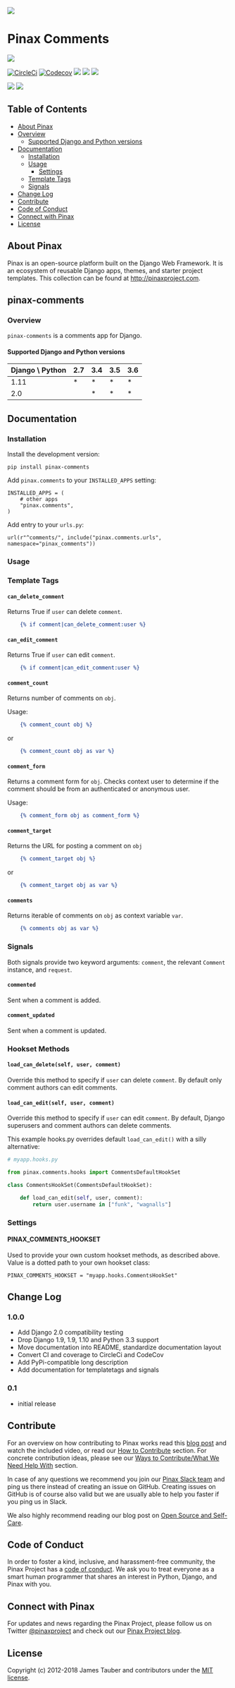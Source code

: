 ![](http://pinaxproject.com/pinax-design/patches/pinax-comments.svg)

# Pinax Comments

[![](https://img.shields.io/pypi/v/pinax-comments.svg)](https://pypi.python.org/pypi/pinax-comments/)

[![CircleCi](https://img.shields.io/circleci/project/github/pinax/pinax-comments.svg)](https://circleci.com/gh/pinax/pinax-comments)
[![Codecov](https://img.shields.io/codecov/c/github/pinax/pinax-comments.svg)](https://codecov.io/gh/pinax/pinax-comments)
[![](https://img.shields.io/github/contributors/pinax/pinax-comments.svg)](https://github.com/pinax/pinax-comments/graphs/contributors)
[![](https://img.shields.io/github/issues-pr/pinax/pinax-comments.svg)](https://github.com/pinax/pinax-comments/pulls)
[![](https://img.shields.io/github/issues-pr-closed/pinax/pinax-comments.svg)](https://github.com/pinax/pinax-comments/pulls?q=is%3Apr+is%3Aclosed)

[![](http://slack.pinaxproject.com/badge.svg)](http://slack.pinaxproject.com/)
[![](https://img.shields.io/badge/license-MIT-blue.svg)](https://opensource.org/licenses/MIT)

## Table of Contents

* [About Pinax](#about-pinax)
* [Overview](#overview)
  * [Supported Django and Python versions](#supported-django-and-python-versions)
* [Documentation](#documentation)
  * [Installation](#installation)
  * [Usage](#usage)
    * [Settings](#settings)
  * [Template Tags](#templatetags)
  * [Signals](#signals)
* [Change Log](#change-log)
* [Contribute](#contribute)
* [Code of Conduct](#code-of-conduct)
* [Connect with Pinax](#connect-with-pinax)
* [License](#license)


## About Pinax

Pinax is an open-source platform built on the Django Web Framework. It is an ecosystem of reusable
Django apps, themes, and starter project templates. This collection can be found at http://pinaxproject.com.

## pinax-comments

### Overview

`pinax-comments` is a comments app for Django.

#### Supported Django and Python versions

Django \ Python | 2.7 | 3.4 | 3.5 | 3.6
--------------- | --- | --- | --- | ---
1.11 |  *  |  *  |  *  |  *  
2.0  |     |  *  |  *  |  *


## Documentation


### Installation

Install the development version:

    pip install pinax-comments

Add `pinax.comments` to your `INSTALLED_APPS` setting:

    INSTALLED_APPS = (
        # other apps
        "pinax.comments",
    )

Add entry to your `urls.py`:

    url(r"^comments/", include("pinax.comments.urls", namespace="pinax_comments"))


### Usage
    

### Template Tags

#### `can_delete_comment`

Returns True if `user` can delete `comment`.

```djangotemplate
    {% if comment|can_delete_comment:user %}
```

#### `can_edit_comment`

Returns True if `user` can edit `comment`.

```djangotemplate
    {% if comment|can_edit_comment:user %}
```

#### `comment_count`

Returns number of comments on `obj`.

Usage:

```djangotemplate
    {% comment_count obj %}
```

or

```djangotemplate
    {% comment_count obj as var %}
```

#### `comment_form`

Returns a comment form for `obj`. Checks context user to determine
if the comment should be from an authenticated or anonymous user. 

Usage:

```djangotemplate
    {% comment_form obj as comment_form %}
```

#### `comment_target`

Returns the URL for posting a comment on `obj`

```djangotemplate
    {% comment_target obj %}
```

or

```djangotemplate
    {% comment_target obj as var %}
```

#### `comments`

Returns iterable of comments on `obj` as context variable `var`.

```djangotemplate
    {% comments obj as var %}
```


### Signals

Both signals provide two keyword arguments: `comment`, the relevant `Comment` instance, and `request`.

#### `commented`

Sent when a comment is added. 

#### `comment_updated`

Sent when a comment is updated.


### Hookset Methods

#### `load_can_delete(self, user, comment)`
  
Override this method to specify if `user` can delete `comment`. By default only comment authors can edit comments.
  
#### `load_can_edit(self, user, comment)`
  
Override this method to specify if `user` can edit `comment`. By default, Django superusers and comment authors can delete comments.

This example hooks.py overrides default `load_can_edit()` with a silly alternative:

```python
# myapp.hooks.py

from pinax.comments.hooks import CommentsDefaultHookSet

class CommentsHookSet(CommentsDefaultHookSet):

    def load_can_edit(self, user, comment):
        return user.username in ["funk", "wagnalls"]
```


### Settings

#### PINAX_COMMENTS_HOOKSET

Used to provide your own custom hookset methods, as described above. Value is a dotted path to
your own hookset class:

`PINAX_COMMENTS_HOOKSET = "myapp.hooks.CommentsHookSet"`


## Change Log

### 1.0.0

* Add Django 2.0 compatibility testing
* Drop Django 1.9, 1.9, 1.10 and Python 3.3 support
* Move documentation into README, standardize documentation layout
* Convert CI and coverage to CircleCi and CodeCov
* Add PyPi-compatible long description
* Add documentation for templatetags and signals

### 0.1

* initial release


## Contribute

For an overview on how contributing to Pinax works read this [blog post](http://blog.pinaxproject.com/2016/02/26/recap-february-pinax-hangout/)
and watch the included video, or read our [How to Contribute](http://pinaxproject.com/pinax/how_to_contribute/) section.
For concrete contribution ideas, please see our
[Ways to Contribute/What We Need Help With](http://pinaxproject.com/pinax/ways_to_contribute/) section.

In case of any questions we recommend you join our [Pinax Slack team](http://slack.pinaxproject.com)
and ping us there instead of creating an issue on GitHub. Creating issues on GitHub is of course
also valid but we are usually able to help you faster if you ping us in Slack.

We also highly recommend reading our blog post on [Open Source and Self-Care](http://blog.pinaxproject.com/2016/01/19/open-source-and-self-care/).


## Code of Conduct

In order to foster a kind, inclusive, and harassment-free community, the Pinax Project
has a [code of conduct](http://pinaxproject.com/pinax/code_of_conduct/).
We ask you to treat everyone as a smart human programmer that shares an interest in Python, Django, and Pinax with you.


## Connect with Pinax

For updates and news regarding the Pinax Project, please follow us on Twitter [@pinaxproject](https://twitter.com/pinaxproject)
and check out our [Pinax Project blog](http://blog.pinaxproject.com).


## License

Copyright (c) 2012-2018 James Tauber and contributors under the [MIT license](https://opensource.org/licenses/MIT).
